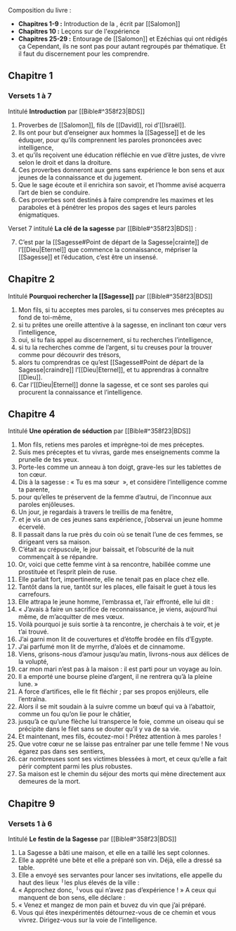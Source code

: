 Composition du livre :
- **Chapitres 1-9 :** Introduction de la , écrit par [[Salomon]]
- **Chapitres 10 :** Leçons sur de l'expérience
- **Chapitres 25-29 :** Entourage de [[Salomon]] et Ezéchias qui ont rédigés ça
Cependant, ils ne sont pas pour autant regroupés par thématique. Et il faut du discernement pour les comprendre.
## Chapitre 1
### Versets 1 à 7
Intitulé **Introduction** par [[Bible#^358f23|BDS]]
1) Proverbes de [[Salomon]], fils de [[David]], roi d’[[Israël]].
2) Ils ont pour but d’enseigner aux hommes la [[Sagesse]] et de les éduquer, pour qu’ils comprennent les paroles prononcées avec intelligence,
3) et qu’ils reçoivent une éducation réfléchie en vue d’être justes, de vivre selon le droit et dans la droiture.
4) Ces proverbes donneront aux gens sans expérience le bon sens et aux jeunes de la connaissance et du jugement.
5) Que le sage écoute et il enrichira son savoir, et l’homme avisé acquerra l’art de bien se conduire.
6) Ces proverbes sont destinés à faire comprendre les maximes et les paraboles et à pénétrer les propos des sages et leurs paroles énigmatiques.

Verset 7 intitulé **La clé de la sagesse** par [[Bible#^358f23|BDS]] :

7) C’est par la [[Sagesse#Point de départ de la Sagesse|crainte]] de l’[[Dieu|Eternel]] que commence la connaissance, mépriser la [[Sagesse]] et l’éducation, c’est être un insensé.
## Chapitre 2
Intitulé **Pourquoi rechercher la [[Sagesse]]** par [[Bible#^358f23|BDS]]

1) Mon fils, si tu acceptes mes paroles, si tu conserves mes préceptes au fond de toi-même,
2) si tu prêtes une oreille attentive à la sagesse, en inclinant ton cœur vers l’intelligence,
3) oui, si tu fais appel au discernement, si tu recherches l’intelligence,
4) si tu la recherches comme de l’argent, si tu creuses pour la trouver comme pour découvrir des trésors,
5) alors tu comprendras ce qu’est [[Sagesse#Point de départ de la Sagesse|craindre]] l’[[Dieu|Eternel]], et tu apprendras à connaître [[Dieu]].
6) Car l’[[Dieu|Eternel]] donne la sagesse, et ce sont ses paroles qui procurent la connaissance et l’intelligence.
## Chapitre 4
Intitulé **Une opération de séduction** par [[Bible#^358f23|BDS]]

1) Mon fils, retiens mes paroles et imprègne-toi de mes préceptes.
2) Suis mes préceptes et tu vivras, garde mes enseignements comme la prunelle de tes yeux.
3) Porte-les comme un anneau à ton doigt, grave-les sur les tablettes de ton cœur.
4) Dis à la sagesse : « Tu es ma sœur  », et considère l’intelligence comme ta parente,
5) pour qu’elles te préservent de la femme d’autrui, de l’inconnue aux paroles enjôleuses.
6) Un jour, je regardais à travers le treillis de ma fenêtre,
7) et je vis un de ces jeunes sans expérience, j’observai un jeune homme écervelé.
8) Il passait dans la rue près du coin où se tenait l’une de ces femmes, se dirigeant vers sa maison.
9) C’était au crépuscule, le jour baissait, et l’obscurité de la nuit commençait à se répandre.
10) Or, voici que cette femme vint à sa rencontre, habillée comme une prostituée et l’esprit plein de ruse.
11) Elle parlait fort, impertinente, elle ne tenait pas en place chez elle.
12) Tantôt dans la rue, tantôt sur les places, elle faisait le guet à tous les carrefours.
13) Elle attrapa le jeune homme, l’embrassa et, l’air effronté, elle lui dit :
14) « J’avais à faire un sacrifice de reconnaissance, je viens, aujourd’hui même, de m’acquitter de mes vœux.
15) Voilà pourquoi je suis sortie à ta rencontre, je cherchais à te voir, et je t’ai trouvé.
16) J’ai garni mon lit de couvertures et d’étoffe brodée en fils d’Egypte.
17) J’ai parfumé mon lit de myrrhe, d’aloès et de cinnamome.
18) Viens, grisons-nous d’amour jusqu’au matin, livrons-nous aux délices de la volupté,
19) car mon mari n’est pas à la maison : il est parti pour un voyage au loin.
20) Il a emporté une bourse pleine d’argent, il ne rentrera qu’à la pleine lune. »
21) A force d’artifices, elle le fit fléchir ; par ses propos enjôleurs, elle l’entraîna.
22) Alors il se mit soudain à la suivre comme un bœuf qui va à l’abattoir, comme un fou qu’on lie pour le châtier,
23) jusqu’à ce qu’une flèche lui transperce le foie, comme un oiseau qui se précipite dans le filet sans se douter qu’il y va de sa vie.
24) Et maintenant, mes fils, écoutez-moi ! Prêtez attention à mes paroles !
25) Que votre cœur ne se laisse pas entraîner par une telle femme ! Ne vous égarez pas dans ses sentiers,
26) car nombreuses sont ses victimes blessées à mort, et ceux qu’elle a fait périr comptent parmi les plus robustes.
27) Sa maison est le chemin du séjour des morts qui mène directement aux demeures de la mort.

## Chapitre 9
### Versets 1 à 6
Intitulé **Le festin de la Sagesse** par [[Bible#^358f23|BDS]]
1) La Sagesse a bâti une maison, et elle en a taillé les sept colonnes.
2) Elle a apprêté une bête et elle a préparé son vin. Déjà, elle a dressé sa table.
3) Elle a envoyé ses servantes pour lancer ses invitations, elle appelle du haut des lieux ╵les plus élevés de la ville :
4) « Approchez donc, ╵vous qui n’avez pas d’expérience ! » A ceux qui manquent de bon sens, elle déclare :
5) « Venez et mangez de mon pain et buvez du vin que j’ai préparé.
6) Vous qui êtes inexpérimentés détournez-vous de ce chemin et vous vivrez. Dirigez-vous sur la voie de l’intelligence.